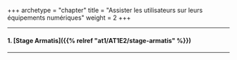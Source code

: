 +++
archetype = "chapter"
title = "Assister les utilisateurs sur leurs équipements numériques"
weight = 2
+++

---

#### 1. [Stage Armatis]({{% relref "at1/AT1E2/stage-armatis" %}})

---
